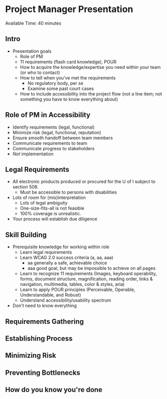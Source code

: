 # Project Manager Presentation

Available Time: 40 minutes

## Intro

* Presentation goals
    * Role of PM
    * 11 requirements (flash card knowledge), POUR
    * How to acquire the knowledge/expertise you need within your team (or who to contact)
    * How to tell when you’ve met the requirements
        * No regulatory body, per se
        * Examine some past court cases
    * How to include accessibility into the project flow (not a line item; not something you have to know everything about)

## Role of PM in Accessibility

* Identify requirements (legal, functional)
* Minimize risk (legal, functional, reputation)
* Ensure smooth handoff between team members
* Communicate requirements to team
* Communicate progress to stakeholders
* *Not* implementation

## Legal Requirements

* All electronic products produced or procured for the U of I subject to section 508.
    * Must be accessible to persons with disabilities
* Lots of room for (mis)interpretation
    * Lots of legal ambiguity
    * One-size-fits-all is not feasible
    * 100% coverage is unrealistic. 
* Your process will establish due diligence

## Skill Building

* Prerequisite knowledge for working within role
    * Learn legal requirements
    * Learn WCAG 2.0 success criteria (a, aa, aaa)
        * aa generally a safe, achievable choice
        * aaa good goal, but may be impossible to achieve on all pages
    * Learn to recognize 11 requirements (Images, keyboard operability, forms, document structure, magnification, reading order, links & navigation, multimedia, tables, color & styles, aria)
    * Learn to apply POUR principles (Perceivable, Operable, Understandable, and Robust)
    * Understand accessibility/usability spectrum
* Don't need to know everything



## Requirements Gathering

## Establishing Process

## Minimizing Risk

## Preventing Bottlenecks

## How do you know you're done